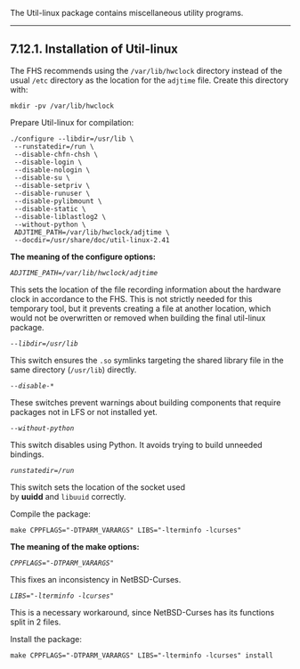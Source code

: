 The Util-linux package contains miscellaneous utility programs.

---
## 7.12.1. Installation of Util-linux

The FHS recommends using the `/var/lib/hwclock` directory instead of the usual `/etc` directory as the location for the `adjtime` file. Create this directory with:

```shell
mkdir -pv /var/lib/hwclock
```

Prepare Util-linux for compilation:

```shell
./configure --libdir=/usr/lib \
 --runstatedir=/run \
 --disable-chfn-chsh \
 --disable-login \
 --disable-nologin \
 --disable-su \
 --disable-setpriv \
 --disable-runuser \
 --disable-pylibmount \
 --disable-static \
 --disable-liblastlog2 \
 --without-python \
 ADJTIME_PATH=/var/lib/hwclock/adjtime \
 --docdir=/usr/share/doc/util-linux-2.41
```

**The meaning of the configure options:**

*`ADJTIME_PATH=/var/lib/hwclock/adjtime`*

This sets the location of the file recording information about the hardware clock in accordance to the FHS. This is not strictly needed for this temporary tool, but it prevents creating a file at another location, which would not be overwritten or removed when building the final util-linux package.

*`--libdir=/usr/lib`*

This switch ensures the `.so` symlinks targeting the shared library file in the same directory (`/usr/lib`) directly.

*`--disable-*`*

These switches prevent warnings about building components that require packages not in LFS or not installed yet.

*`--without-python`*

This switch disables using Python. It avoids trying to build unneeded bindings.

*`runstatedir=/run`*

This switch sets the location of the socket used by **uuidd** and `libuuid` correctly.

Compile the package:

```shell
make CPPFLAGS="-DTPARM_VARARGS" LIBS="-lterminfo -lcurses"
```

**The meaning of the make options:**

*`CPPFLAGS="-DTPARM_VARARGS"`*

This fixes an inconsistency in NetBSD-Curses.

*`LIBS="-lterminfo -lcurses"`*

This is a necessary workaround, since NetBSD-Curses has its functions split in 2 files.

Install the package:

```shell
make CPPFLAGS="-DTPARM_VARARGS" LIBS="-lterminfo -lcurses" install
```
